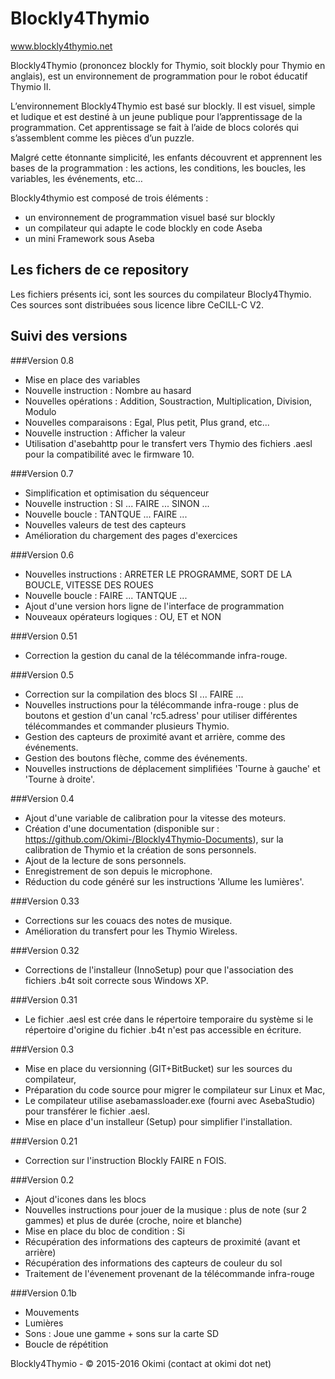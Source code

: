 Blockly4Thymio
==============
www.blockly4thymio.net

Blockly4Thymio (prononcez blockly for Thymio, soit blockly pour Thymio en anglais), est un environnement de programmation pour le robot éducatif Thymio II.

L’environnement Blockly4Thymio est basé sur blockly. Il est visuel, simple et ludique et est destiné à un jeune publique pour l’apprentissage de la programmation.
Cet apprentissage se fait à l’aide de blocs colorés qui s’assemblent comme les pièces d’un puzzle.

Malgré cette étonnante simplicité, les enfants découvrent et apprennent les bases de la programmation : les actions, les conditions, les boucles, les variables, les événements, etc…

Blockly4thymio est composé de trois éléments :
- un environnement de programmation visuel basé sur blockly
- un compilateur qui adapte le code blockly en code Aseba
- un mini Framework sous Aseba


Les fichers de ce repository
----------------------------
Les fichiers présents ici, sont les sources du compilateur Blocly4Thymio.  
Ces sources sont distribuées sous licence libre CeCILL-C V2.


Suivi des versions
------------------

###Version 0.8
* Mise en place des variables
* Nouvelle instruction : Nombre au hasard
* Nouvelles opérations : Addition, Soustraction, Multiplication, Division, Modulo
* Nouvelles comparaisons : Egal, Plus petit, Plus grand, etc...
* Nouvelle instruction : Afficher la valeur
* Utilisation d'asebahttp pour le transfert vers Thymio des fichiers .aesl pour la compatibilité avec le firmware 10.


###Version 0.7
* Simplification et optimisation du séquenceur
* Nouvelle instruction : SI ... FAIRE ... SINON ...
* Nouvelle boucle : TANTQUE ... FAIRE ...
* Nouvelles valeurs de test des capteurs
* Amélioration du chargement des pages d'exercices


###Version 0.6
* Nouvelles instructions : ARRETER LE PROGRAMME, SORT DE LA BOUCLE, VITESSE DES ROUES
* Nouvelle boucle : FAIRE ... TANTQUE ...
* Ajout d'une version hors ligne de l'interface de programmation
* Nouveaux opérateurs logiques : OU, ET et NON


###Version 0.51
* Correction la gestion du canal de la télécommande infra-rouge.


###Version 0.5
* Correction sur la compilation des blocs SI ... FAIRE ...
* Nouvelles instructions pour la télécommande infra-rouge : plus de boutons  et gestion d'un canal 'rc5.adress' pour utiliser différentes télécommandes et commander plusieurs Thymio.
* Gestion des capteurs de proximité avant et arrière, comme des événements.
* Gestion des boutons flèche, comme des événements.
* Nouvelles instructions de déplacement simplifiées 'Tourne à gauche' et 'Tourne à droite'.


###Version 0.4
* Ajout d'une variable de calibration pour la vitesse des moteurs.
* Création d'une documentation (disponible sur : https://github.com/Okimi-/Blockly4Thymio-Documents), sur la calibration de Thymio et la création de sons personnels.
* Ajout de la lecture de sons personnels.
* Enregistrement de son depuis le microphone.
* Réduction du code généré sur les instructions 'Allume les lumières'.


###Version 0.33
* Corrections sur les couacs des notes de musique.
* Amélioration du transfert pour les Thymio Wireless.


###Version 0.32
* Corrections de l'installeur (InnoSetup) pour que l'association des fichiers .b4t soit correcte sous Windows XP.


###Version 0.31
* Le fichier .aesl est crée dans le répertoire temporaire du système si le répertoire d'origine du fichier .b4t n'est pas accessible en écriture.


###Version 0.3
* Mise en place du versionning (GIT+BitBucket) sur les sources du compilateur,
* Préparation du code source pour migrer le compilateur sur Linux et Mac,
* Le compilateur utilise asebamassloader.exe (fourni avec AsebaStudio) pour transférer le fichier .aesl.
* Mise en place d'un installeur (Setup) pour simplifier l'installation.


###Version 0.21
* Correction sur l'instruction Blockly FAIRE n FOIS.


###Version 0.2
* Ajout d'icones dans les blocs			
* Nouvelles instructions pour jouer de la musique : plus de note (sur 2 gammes) et plus de durée (croche, noire et blanche) 	
* Mise en place du bloc de condition : Si			
* Récupération des informations des capteurs de proximité (avant et arrière)			
* Récupération des informations des capteurs de couleur du sol			
* Traitement de l'évenement provenant de la télécommande infra-rouge	


###Version 0.1b
* Mouvements
* Lumières
* Sons : Joue une gamme + sons sur la carte SD
* Boucle de répétition



Blockly4Thymio - © 2015-2016 Okimi (contact at okimi dot net)
